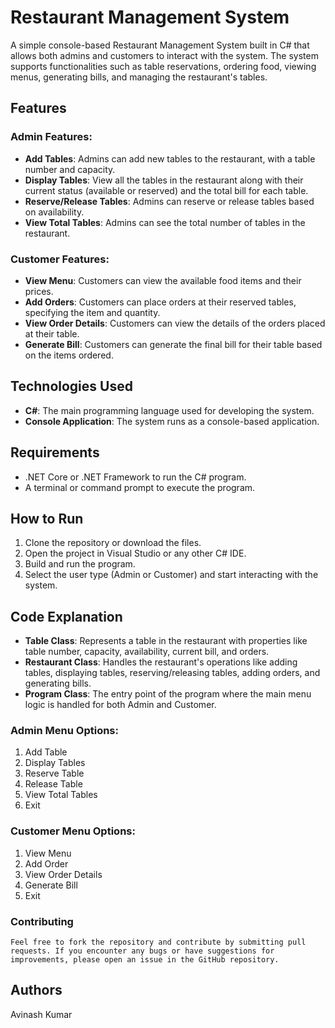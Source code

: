 # Restaurant Management System

A simple console-based Restaurant Management System built in C# that allows both admins and customers to interact with the system. The system supports functionalities such as table reservations, ordering food, viewing menus, generating bills, and managing the restaurant's tables.

## Features

### Admin Features:
- **Add Tables**: Admins can add new tables to the restaurant, with a table number and capacity.
- **Display Tables**: View all the tables in the restaurant along with their current status (available or reserved) and the total bill for each table.
- **Reserve/Release Tables**: Admins can reserve or release tables based on availability.
- **View Total Tables**: Admins can see the total number of tables in the restaurant.

### Customer Features:
- **View Menu**: Customers can view the available food items and their prices.
- **Add Orders**: Customers can place orders at their reserved tables, specifying the item and quantity.
- **View Order Details**: Customers can view the details of the orders placed at their table.
- **Generate Bill**: Customers can generate the final bill for their table based on the items ordered.

## Technologies Used
- **C#**: The main programming language used for developing the system.
- **Console Application**: The system runs as a console-based application.

## Requirements
- .NET Core or .NET Framework to run the C# program.
- A terminal or command prompt to execute the program.

## How to Run

1. Clone the repository or download the files.
2. Open the project in Visual Studio or any other C# IDE.
3. Build and run the program.
4. Select the user type (Admin or Customer) and start interacting with the system.

## Code Explanation

- **Table Class**: Represents a table in the restaurant with properties like table number, capacity, availability, current bill, and orders.
- **Restaurant Class**: Handles the restaurant's operations like adding tables, displaying tables, reserving/releasing tables, adding orders, and generating bills.
- **Program Class**: The entry point of the program where the main menu logic is handled for both Admin and Customer.

### Admin Menu Options:
1. Add Table
2. Display Tables
3. Reserve Table
4. Release Table
5. View Total Tables
6. Exit

### Customer Menu Options:
1. View Menu
2. Add Order
3. View Order Details
4. Generate Bill
5. Exit
   
### Contributing
    Feel free to fork the repository and contribute by submitting pull requests. If you encounter any bugs or have suggestions for improvements, please open an issue in the GitHub repository.
## Authors
Avinash Kumar
